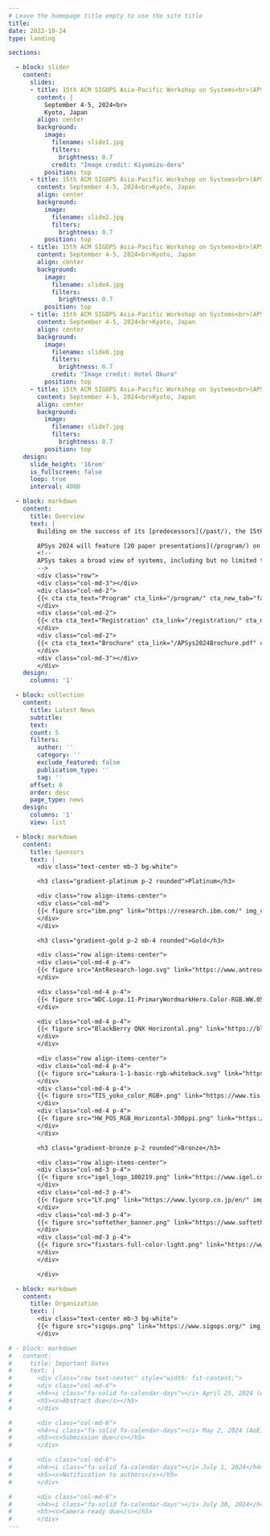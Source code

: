 ```yaml
---
# Leave the homepage title empty to use the site title
title:
date: 2022-10-24
type: landing

sections:

  - block: slider
    content:
      slides:
      - title: 15th ACM SIGOPS Asia-Pacific Workshop on Systems<br>(APSys 2024)
        content: |
          September 4-5, 2024<br>
          Kyoto, Japan
        align: center
        background:
          image:
            filename: slide1.jpg
            filters:
              brightness: 0.7
            credit: "Image credit: Kiyomizu-dera"
          position: top
      - title: 15th ACM SIGOPS Asia-Pacific Workshop on Systems<br>(APSys 2024)
        content: September 4-5, 2024<br>Kyoto, Japan
        align: center
        background:
          image:
            filename: slide2.jpg
            filters:
              brightness: 0.7
          position: top
      - title: 15th ACM SIGOPS Asia-Pacific Workshop on Systems<br>(APSys 2024)
        content: September 4-5, 2024<br>Kyoto, Japan
        align: center
        background:
          image:
            filename: slide4.jpg
            filters:
              brightness: 0.7
          position: top
      - title: 15th ACM SIGOPS Asia-Pacific Workshop on Systems<br>(APSys 2024)
        content: September 4-5, 2024<br>Kyoto, Japan
        align: center
        background:
          image:
            filename: slide6.jpg
            filters:
              brightness: 0.7
            credit: "Image credit: Hotel Okura"
          position: top
      - title: 15th ACM SIGOPS Asia-Pacific Workshop on Systems<br>(APSys 2024)
        content: September 4-5, 2024<br>Kyoto, Japan
        align: center
        background:
          image:
            filename: slide7.jpg
            filters:
              brightness: 0.7
          position: top
    design:
      slide_height: '16rem'
      is_fullscreen: false
      loop: true
      interval: 4000

  - block: markdown
    content:
      title: Overview
      text: |
        Building on the success of its [predecessors](/past/), the 15th ACM SIGOPS Asia-Pacific Workshop on Systems (APSys 2024) will continue to be a lively forum for systems researchers and practitioners across the world to meet, interact, and collaborate with their peers from the Asia/Pacific region. APSys 2024 will be held in Kyoto, Japan on September 4-5, 2024.

        APSys 2024 will feature [20 paper presentations](/program/) on memory, kernel, migration, networking, AI, edge & cloud, and concurrency, as well as [29 poster presentations](/posters/). In addition, [11 companies](#sponsors) generously sponsor APSys 2024!
        <!--
        APSys takes a broad view of systems, including but no limited to: operating systems, virtualization, file and storage systems, networked systems, mobile systems, embedded and IoT systems, cloud computing and data centers, edge computing, big data systems, distributed systems, green and sustainable computing, debugging/testing/verification, measurement/monitoring/modeling, reliability/scalability/fault tolerance, security and privacy, systems for machine learning, machine learning for systems, hardware and software interaction, experience with deployed systems, and blockchain and cryptocurrency systems.
        -->
        <div class="row">
        <div class="col-md-3"></div>
        <div class="col-md-2">
        {{< cta cta_text="Program" cta_link="/program/" cta_new_tab="false" >}}
        </div>
        <div class="col-md-2">
        {{< cta cta_text="Registration" cta_link="/registration/" cta_new_tab="false" >}}
        </div>
        <div class="col-md-2">
        {{< cta cta_text="Brochure" cta_link="/APSys2024Brochure.pdf" cta_new_tab="false" >}}
        </div>
        <div class="col-md-3"></div>
        </div>
    design:
      columns: '1'

  - block: collection
    content:
      title: Latest News
      subtitle:
      text:
      count: 5
      filters:
        author: ''
        category: ''
        exclude_featured: false
        publication_type: ''
        tag: ''
      offset: 0
      order: desc
      page_type: news
    design:
      columns: '1'
      view: list

  - block: markdown
    content:
      title: Sponsors
      text: |
        <div class="text-center mb-3 bg-white">

        <h3 class="gradient-platinum p-2 rounded">Platinum</h3>

        <div class="row align-items-center">
        <div class="col-md">
        {{< figure src="ibm.png" link="https://research.ibm.com/" img_class="mx-auto d-block" max_width="300px" >}}
        </div>
        </div>

        <h3 class="gradient-gold p-2 mb-4 rounded">Gold</h3>

        <div class="row align-items-center">
        <div class="col-md-4 p-4">
        {{< figure src="AntResearch-logo.svg" link="https://www.antresearch.com/" img_class="mx-auto d-block" max_width="220px">}}
        </div>

        <div class="col-md-4 p-4">
        {{< figure src="WDC.Logo.11-PrimaryWordmarkHero.Color-RGB.WW.052622.svg" link="https://www.westerndigital.com/" img_class="mx-auto d-block" max_width="220px" >}}
        </div>

        <div class="col-md-4 p-4">
        {{< figure src="BlackBerry QNX Horizontal.png" link="https://blackberry.qnx.com/en" img_class="mx-auto d-block" max_width="280px" >}}
        </div>
        </div>

        <div class="row align-items-center">
        <div class="col-md-4 p-4">
        {{< figure src="sakura-1-1-basic-rgb-whiteback.svg" link="https://www.sakura.ad.jp/corporate/en/" img_class="mx-auto d-block" max_width="250px" >}}
        </div>
        <div class="col-md-4 p-4">
        {{< figure src="TIS_yoko_color_RGB+.png" link="https://www.tis.com/" img_class="mx-auto d-block" max_width="200px" >}}
        </div>
        <div class="col-md-4 p-4">
        {{< figure src="HW_POS_RGB_Horizontal-300ppi.png" link="https://www.huawei.com/" img_class="mx-auto d-block" max_width="220px" >}}
        </div>
        </div>

        <h3 class="gradient-bronze p-2 rounded">Bronze</h3>

        <div class="row align-items-center">
        <div class="col-md-3 p-4">
        {{< figure src="igel_logo_100219.png" link="https://www.igel.co.jp/en/" img_class="mx-auto d-block" max_width="80px">}}
        </div>
        <div class="col-md-3 p-4">
        {{< figure src="LY.png" link="https://www.lycorp.co.jp/en/" img_class="mx-auto d-block" max_width="70px">}}
        </div>
        <div class="col-md-3 p-4">
        {{< figure src="softether_banner.png" link="https://www.softether.org/" img_class="mx-auto d-block" max_width="160px">}}
        </div>
        <div class="col-md-3 p-4">
        {{< figure src="fixstars-full-color-light.png" link="https://www.fixstars.com/en" img_class="mx-auto d-block" max_width="160px">}}
        </div>
        </div>

        </div>

  - block: markdown
    content:
      title: Organization
      text: |
        <div class="text-center mb-3 bg-white">
        {{< figure src="sigops.png" link="https://www.sigops.org/" img_class="mx-auto d-block" width="200">}}
        </div>

# - block: markdown
#   content:
#     title: Important Dates
#     text: |
#       <div class="row text-center" style="width: fit-content;">
#       <div class="col-md-6">
#       <h4><i class="fa-solid fa-calendar-days"></i> April 25, 2024 (AoE)</h4>
#       <h5><s>Abstract due</s></h5>
#       </div>

#       <div class="col-md-6">
#       <h4><i class="fa-solid fa-calendar-days"></i> May 2, 2024 (AoE)</h4>
#       <h5><s>Submission due</s></h5>
#       </div>

#       <div class="col-md-6">
#       <h4><i class="fa-solid fa-calendar-days"></i> July 1, 2024</h4>
#       <h5><s>Notification to authors</s></h5>
#       </div>

#       <div class="col-md-6">
#       <h4><i class="fa-solid fa-calendar-days"></i> July 30, 2024</h4>
#       <h5><s>Camera-ready due</s></h5>
#       </div>
---
```


